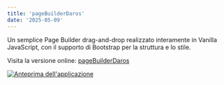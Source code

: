 ```yaml
---
title: 'pageBuilderDaros'
date: '2025-05-09'
---
```

Un semplice Page Builder drag-and-drop realizzato interamente in Vanilla JavaScript, con il supporto di Bootstrap per la struttura e lo stile.

Visita la versione online: [pageBuilderDaros](https://page-builder-daros.vercel.app)

[![Anteprima dell'applicazione](/images/previewInterface_001.jpg)](https://page-builder-daros.vercel.app)